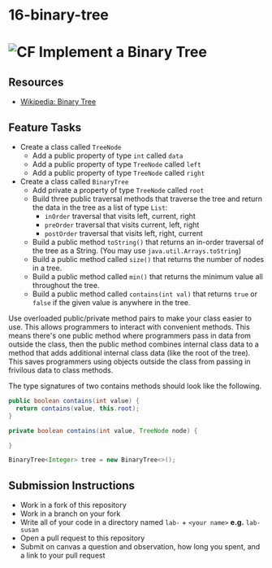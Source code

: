 # 16-binary-tree
# ![CF](http://i.imgur.com/7v5ASc8.png) Implement a Binary Tree

## Resources
* [Wikipedia: Binary Tree](https://en.wikipedia.org/wiki/Binary_tree)

## Feature Tasks
* Create a class called `TreeNode`
  * Add a public property of type `int` called `data`
  * Add a public property of type `TreeNode` called `left`
  * Add a public property of type `TreeNode` called `right`
* Create a class called `BinaryTree`
  * Add private a property of type `TreeNode` called `root`
  * Build three public traversal methods that traverse the tree and return the
    data in the tree as a list of type `List`:
    * `inOrder` traversal that visits left, current, right
    * `preOrder` traversal that visits current, left, right
    * `postOrder` traversal that visits left, right, current
  * Build a public method `toString()` that returns an in-order traversal of
    the tree as a String. (You may use `java.util.Arrays.toString`)
  * Build a public method called `size()` that returns the number of nodes in a tree. 
  * Build a public method called `min()` that returns the minimum value all
    throughout the tree.
  * Build a public method called `contains(int val)` that returns `true` or
    `false` if the given value is anywhere in the tree.

Use overloaded public/private method pairs to make your class easier to use.
This allows programmers to interact with convenient methods. This means there's
one public method where programmers pass in data from outside the class, then
the public method combines internal class data to a method that adds additional
internal class data (like the root of the tree). This saves programmers using
objects outside the class from passing in frivilous data to class methods.

The type signatures of two contains methods should look like the following.

```java
public boolean contains(int value) {
  return contains(value, this.root);
}

private boolean contains(int value, TreeNode node) {

}
```

```java
BinaryTree<Integer> tree = new BinaryTree<>();
```

## Submission Instructions
* Work in a fork of this repository
* Work in a branch on your fork
* Write all of your code in a directory named `lab-` + `<your name>` **e.g.** `lab-susan`
* Open a pull request to this repository
* Submit on canvas a question and observation, how long you spent, and a link to
  your pull request

